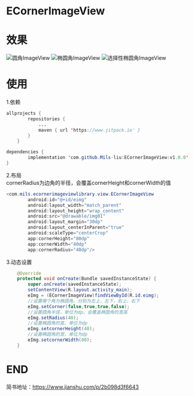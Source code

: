 # ECornerImageView

# 效果
![圆角ImageView](https://upload-images.jianshu.io/upload_images/7019098-2d777318b0bc8b04.jpg?imageMogr2/auto-orient/strip%7CimageView2/2/w/1240)
![椭圆角ImageView](https://upload-images.jianshu.io/upload_images/7019098-1ec67c49cb9c1039.jpg?imageMogr2/auto-orient/strip%7CimageView2/2/w/1240)
![选择性椭圆角ImageView](https://upload-images.jianshu.io/upload_images/7019098-9dde71790a81d547.jpg?imageMogr2/auto-orient/strip%7CimageView2/2/w/1240)

# 使用
1.依赖
````java
allprojects {
		repositories {
			...
			maven { url 'https://www.jitpack.io' }
		}
	}
````
````java
dependencies {
        implementation 'com.github.Mils-liu:ECornerImageView:v1.0.0'
}
````
2.布局  
cornerRadius为边角的半径，会覆盖cornerHeight和cornerWidth的值
````java
<com.mils.ecornerimageviewlibrary.view.ECornerImageView
        android:id="@+id/eimg"
        android:layout_width="match_parent"
        android:layout_height="wrap_content"
        android:src="@drawable/img01"
        android:layout_margin="30dp"
        android:layout_centerInParent="true"
        android:scaleType="centerCrop"
        app:cornerHeight="80dp"
        app:cornerWidth="40dp"
        app:cornerRadius="40dp"/>
````
3.动态设置  
````java
    @Override
    protected void onCreate(Bundle savedInstanceState) {
        super.onCreate(savedInstanceState);
        setContentView(R.layout.activity_main);
        eImg = (ECornerImageView)findViewById(R.id.eimg);
        //设置哪个角为椭圆角，分别为左上，左下，右上，右下
        eImg.setCorner(false,true,true,false);
        //设置圆角半径，单位为dp，会覆盖椭圆角的宽高
        eImg.setRadius(40);
        //设置椭圆角的高，单位为dp
        eImg.setcornerHeight(40);
        //设置椭圆角的宽，单位为dp
        eImg.setcornerWidth(80);
    }
````

# END
简书地址：https://www.jianshu.com/p/2b098d3f6643
